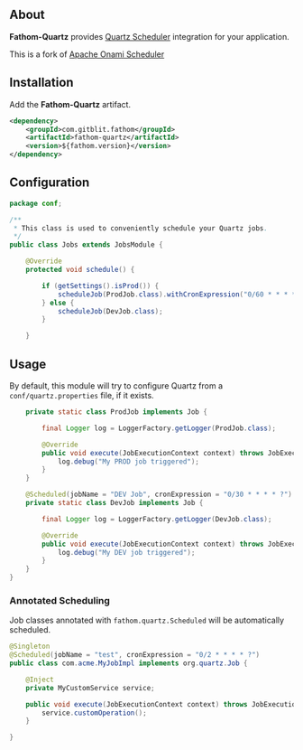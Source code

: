 ## About

**Fathom-Quartz** provides [Quartz Scheduler]() integration for your application.

This is a fork of [Apache Onami Scheduler](https://onami.apache.org/scheduler)

## Installation

Add the **Fathom-Quartz** artifact.

```XML
<dependency>
    <groupId>com.gitblit.fathom</groupId>
    <artifactId>fathom-quartz</artifactId>
    <version>${fathom.version}</version>
</dependency>
```

## Configuration

```Java
package conf;

/**
 * This class is used to conveniently schedule your Quartz jobs.
 */
public class Jobs extends JobsModule {

    @Override
    protected void schedule() {

        if (getSettings().isProd()) {
            scheduleJob(ProdJob.class).withCronExpression("0/60 * * * * ?");
        } else {
            scheduleJob(DevJob.class);
        }

    }
```

## Usage

By default, this module will try to configure Quartz from a `conf/quartz.properties` file, if it exists.

```java
    private static class ProdJob implements Job {

        final Logger log = LoggerFactory.getLogger(ProdJob.class);

        @Override
        public void execute(JobExecutionContext context) throws JobExecutionException {
            log.debug("My PROD job triggered");
        }
    }

    @Scheduled(jobName = "DEV Job", cronExpression = "0/30 * * * * ?")
    private static class DevJob implements Job {

        final Logger log = LoggerFactory.getLogger(DevJob.class);

        @Override
        public void execute(JobExecutionContext context) throws JobExecutionException {
            log.debug("My DEV job triggered");
        }
    }
}
```

### Annotated Scheduling

Job classes annotated with `fathom.quartz.Scheduled` will be automatically scheduled.

```java
@Singleton
@Scheduled(jobName = "test", cronExpression = "0/2 * * * * ?")
public class com.acme.MyJobImpl implements org.quartz.Job {

    @Inject
    private MyCustomService service;

    public void execute(JobExecutionContext context) throws JobExecutionException {
        service.customOperation();
    }

}
```

[1]: http://quartz-scheduler.org/documentation/quartz-2.2.x/quick-start
